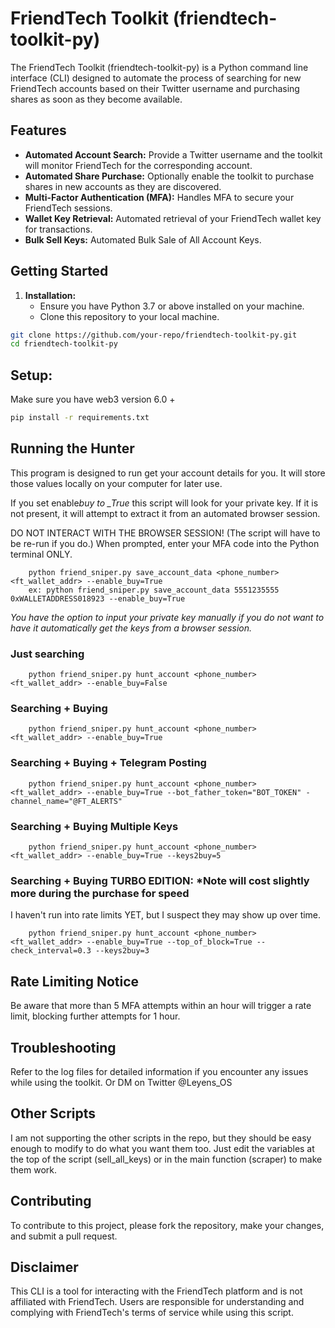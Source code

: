 # FriendTech Toolkit (friendtech-toolkit-py)

The FriendTech Toolkit (friendtech-toolkit-py) is a Python command line interface (CLI) designed to automate the process of searching for new FriendTech accounts based on their Twitter username and purchasing shares as soon as they become available.

## Features

- **Automated Account Search:** Provide a Twitter username and the toolkit will monitor FriendTech for the corresponding account.
- **Automated Share Purchase:** Optionally enable the toolkit to purchase shares in new accounts as they are discovered.
- **Multi-Factor Authentication (MFA):** Handles MFA to secure your FriendTech sessions.
- **Wallet Key Retrieval:** Automated retrieval of your FriendTech wallet key for transactions.
- **Bulk Sell Keys:** Automated Bulk Sale of All Account Keys.

## Getting Started

1. **Installation:**
   - Ensure you have Python 3.7 or above installed on your machine.
   - Clone this repository to your local machine.

```bash
git clone https://github.com/your-repo/friendtech-toolkit-py.git
cd friendtech-toolkit-py
```

## Setup:

Make sure you have web3 version 6.0 +

```bash
pip install -r requirements.txt
```

## Running the Hunter

This program is designed to run get your account details for you. It will store those values locally on your computer for later use.

If you set enable*buy to \_True* this script will look for your private key. If it is not present, it will attempt to extract it from an automated browser session.

DO NOT INTERACT WITH THE BROWSER SESSION! (The script will have to be re-run if you do.) When prompted, enter your MFA code into the Python terminal ONLY.

```
    python friend_sniper.py save_account_data <phone_number> <ft_wallet_addr> --enable_buy=True
    ex: python friend_sniper.py save_account_data 5551235555 0xWALLETADDRESS018923 --enable_buy=True
```

_You have the option to input your private key manually if you do not want to have it automatically get the keys from a browser session._

### Just searching

```
    python friend_sniper.py hunt_account <phone_number> <ft_wallet_addr> --enable_buy=False
```

### Searching + Buying

```
    python friend_sniper.py hunt_account <phone_number> <ft_wallet_addr> --enable_buy=True
```

### Searching + Buying + Telegram Posting

```
    python friend_sniper.py hunt_account <phone_number> <ft_wallet_addr> --enable_buy=True --bot_father_token="BOT_TOKEN" -channel_name="@FT_ALERTS"
```

### Searching + Buying Multiple Keys

```
    python friend_sniper.py hunt_account <phone_number> <ft_wallet_addr> --enable_buy=True --keys2buy=5
```

### Searching + Buying TURBO EDITION: \*Note will cost slightly more during the purchase for speed

I haven't run into rate limits YET, but I suspect they may show up over time.

```
    python friend_sniper.py hunt_account <phone_number> <ft_wallet_addr> --enable_buy=True --top_of_block=True --check_interval=0.3 --keys2buy=3
```

## Rate Limiting Notice

Be aware that more than 5 MFA attempts within an hour will trigger a rate limit, blocking further attempts for 1 hour.

## Troubleshooting

Refer to the log files for detailed information if you encounter any issues while using the toolkit. Or DM on Twitter @Leyens_OS

## Other Scripts

I am not supporting the other scripts in the repo, but they should be easy enough to modify to do what you want them too. Just edit the variables at the top of the script (sell_all_keys) or in the main function (scraper) to make them work.

## Contributing

To contribute to this project, please fork the repository, make your changes, and submit a pull request.

## Disclaimer

This CLI is a tool for interacting with the FriendTech platform and is not affiliated with FriendTech. Users are responsible for understanding and complying with FriendTech's terms of service while using this script.
